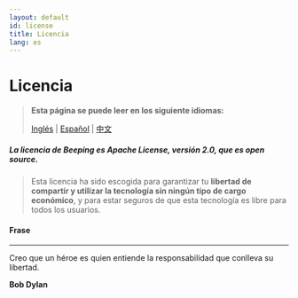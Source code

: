 ```yaml
---
layout: default
id: license
title: Licencia
lang: es
---
```


# Licencia

> **Esta página se puede leer en los siguiente idiomas:**
>  
> [Inglés](/beeping/license.html) | [Español](/beeping/es/license.html) | [中文](/beeping/zh-CN/license.html)

##### La licencia de **Beeping** es **Apache License**, versión 2.0, que es **open source**. 

> Esta licencia ha sido escogida para garantizar tu **libertad de compartir y utilizar la tecnología sin ningún tipo de cargo económico**, y para estar seguros de que esta tecnología es libre para todos los usuarios.

#### Frase

---

Creo que un héroe es quien entiende la responsabilidad que conlleva su libertad.

**Bob Dylan**
